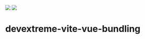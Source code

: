 <!-- default badges list -->
![](https://img.shields.io/endpoint?url=https://codecentral.devexpress.com/api/v1/VersionRange/651444242/23.1.3%2B)
[![](https://img.shields.io/badge/📖_How_to_use_DevExpress_Examples-e9f6fc?style=flat-square)](https://docs.devexpress.com/GeneralInformation/403183)
<!-- default badges end -->
# devextreme-vite-vue-bundling
